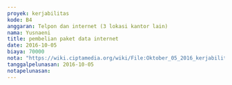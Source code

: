 ```yaml
---
proyek: kerjabilitas
kode: B4
anggaran: Telpon dan internet (3 lokasi kantor lain)
nama: Yusnaeni
title: pembelian paket data internet
date: 2016-10-05
biaya: 70000
nota: "https://wiki.ciptamedia.org/wiki/File:Oktober_05_2016_kerjabilitas_B4_internet_neni.jpg"
tanggalpelunasan: 2016-10-05
notapelunasan:
---
```

